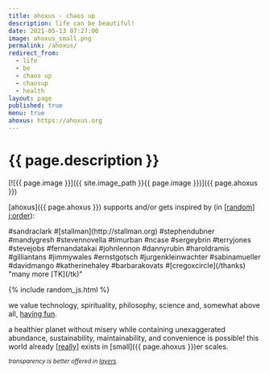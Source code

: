 ```yaml
---
title: ahoxus - chaos up
description: life can be beautiful!
date: 2021-05-13 07:27:00
image: ahoxus_small.png
permalink: /ahoxus/
redirect_from:
  - life
  - be
  - chaos up
  - chaosup
  - health
layout: page
published: true
menu: true
ahoxus: https://ahoxus.org
---
```


# {{ page.description }}

[![{{ page.image }}]({{ site.image_path }}{{ page.image }})]({{ page.ahoxus }})

[ahoxus]({{ page.ahoxus }}) supports and/or gets inspired by (in [[random](/random)] <a href="javascript:shuffle()">j:order</a>):

<span id="random">
#sandraclark
#[stallman](http://stallman.org)
#stephendubner
#mandygresh
#stevennovella
#timurban
#ncase
#sergeybrin
#terryjones
#stevejobs
#fernandatakai
#johnlennon
#dannyrubin
#haroldramis
#gilliantans
#jimmywales
#ernstgotsch
#jurgenkleinwachter
#sabinamueller
#davidmango
#katherinehaley
#barbarakovats
#[cregoxcircle](/thanks)
"many more [TK](/tk)"
</span>

{% include random_js.html %}

we value technology, spirituality, philosophy, science and, somewhat above all, [having fun](/fun).

a healthier planet without misery while containing unexaggerated abundance, sustainability, maintainability, and convenience is possible! this world already [[really](/real)] exists in [small]({{ page.ahoxus }})er scales.

<small>*transparency is better offered in [layers](/layers).*</small>
